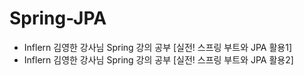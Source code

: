 # Spring-JPA

- Inflern 김영한 강사님 Spring 강의 공부 [실전! 스프링 부트와 JPA 활용1]
- Inflern 김영한 강사님 Spring 강의 공부 [실전! 스프링 부트와 JPA 활용2]

